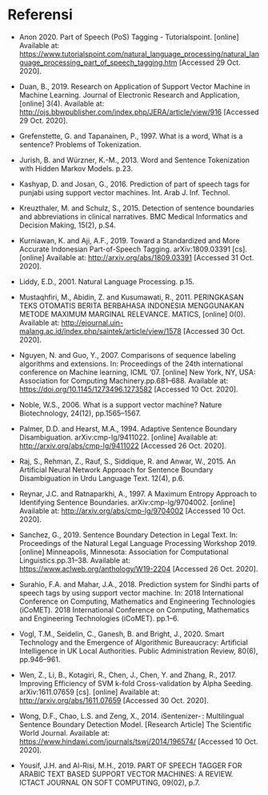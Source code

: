 # **Referensi**

- Anon 2020. Part of Speech (PoS) Tagging - Tutorialspoint. [online] Available at: <https://www.tutorialspoint.com/natural_language_processing/natural_language_processing_part_of_speech_tagging.htm> [Accessed 29 Oct. 2020].

- Duan, B., 2019. Research on Application of Support Vector Machine in Machine Learning. Journal of Electronic Research and Application, [online] 3(4). Available at: <http://ojs.bbwpublisher.com/index.php/JERA/article/view/916> [Accessed 29 Oct. 2020].

- Grefenstette, G. and Tapanainen, P., 1997. What is a word, What is a sentence? Problems of Tokenization.

- Jurish, B. and Würzner, K.-M., 2013. Word and Sentence Tokenization with Hidden Markov Models. p.23.

- Kashyap, D. and Josan, G., 2016. Prediction of part of speech tags for punjabi using support vector machines. Int. Arab J. Inf. Technol.

- Kreuzthaler, M. and Schulz, S., 2015. Detection of sentence boundaries and abbreviations in clinical narratives. BMC Medical Informatics and Decision Making, 15(2), p.S4.

- Kurniawan, K. and Aji, A.F., 2019. Toward a Standardized and More Accurate Indonesian Part-of-Speech Tagging. arXiv:1809.03391 [cs]. [online] Available at: <http://arxiv.org/abs/1809.03391> [Accessed 31 Oct. 2020].

- Liddy, E.D., 2001. Natural Language Processing. p.15.

- Mustaqhfiri, M., Abidin, Z. and Kusumawati, R., 2011. PERINGKASAN TEKS OTOMATIS BERITA BERBAHASA INDONESIA MENGGUNAKAN METODE MAXIMUM MARGINAL RELEVANCE. MATICS, [online] 0(0). Available at: <http://ejournal.uin-malang.ac.id/index.php/saintek/article/view/1578> [Accessed 30 Oct. 2020].

- Nguyen, N. and Guo, Y., 2007. Comparisons of sequence labeling algorithms and extensions. In: Proceedings of the 24th international conference on Machine learning, ICML ’07. [online] New York, NY, USA: Association for Computing Machinery.pp.681–688. Available at: <https://doi.org/10.1145/1273496.1273582> [Accessed 10 Oct. 2020].

- Noble, W.S., 2006. What is a support vector machine? Nature Biotechnology, 24(12), pp.1565–1567.

- Palmer, D.D. and Hearst, M.A., 1994. Adaptive Sentence Boundary Disambiguation. arXiv:cmp-lg/9411022. [online] Available at: <http://arxiv.org/abs/cmp-lg/9411022> [Accessed 26 Oct. 2020].

- Raj, S., Rehman, Z., Rauf, S., Siddique, R. and Anwar, W., 2015. An Artificial Neural Network Approach for Sentence Boundary Disambiguation in Urdu Language Text. 12(4), p.6.

- Reynar, J.C. and Ratnaparkhi, A., 1997. A Maximum Entropy Approach to Identifying Sentence Boundaries. arXiv:cmp-lg/9704002. [online] Available at: <http://arxiv.org/abs/cmp-lg/9704002> [Accessed 10 Oct. 2020].

- Sanchez, G., 2019. Sentence Boundary Detection in Legal Text. In: Proceedings of the Natural Legal Language Processing Workshop 2019. [online] Minneapolis, Minnesota: Association for Computational Linguistics.pp.31–38. Available at: <https://www.aclweb.org/anthology/W19-2204> [Accessed 26 Oct. 2020].

- Surahio, F.A. and Mahar, J.A., 2018. Prediction system for Sindhi parts of speech tags by using support vector machine. In: 2018 International Conference on Computing, Mathematics and Engineering Technologies (iCoMET). 2018 International Conference on Computing, Mathematics and Engineering Technologies (iCoMET). pp.1–6.

- Vogl, T.M., Seidelin, C., Ganesh, B. and Bright, J., 2020. Smart Technology and the Emergence of Algorithmic Bureaucracy: Artificial Intelligence in UK Local Authorities. Public Administration Review, 80(6), pp.946–961.

- Wen, Z., Li, B., Kotagiri, R., Chen, J., Chen, Y. and Zhang, R., 2017. Improving Efficiency of SVM k-fold Cross-validation by Alpha Seeding. arXiv:1611.07659 [cs]. [online] Available at: <http://arxiv.org/abs/1611.07659> [Accessed 30 Oct. 2020].

- Wong, D.F., Chao, L.S. and Zeng, X., 2014. iSentenizer- : Multilingual Sentence Boundary Detection Model. [Research Article] The Scientific World Journal. Available at: <https://www.hindawi.com/journals/tswj/2014/196574/> [Accessed 10 Oct. 2020].

- Yousif, J.H. and Al-Risi, M.H., 2019. PART OF SPEECH TAGGER FOR ARABIC TEXT BASED SUPPORT VECTOR MACHINES: A REVIEW. ICTACT JOURNAL ON SOFT COMPUTING, 09(02), p.7.